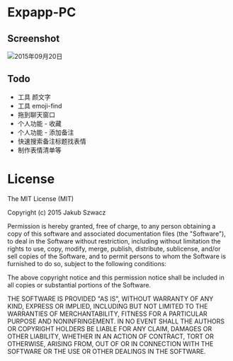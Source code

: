 Expapp-PC
==============

## Screenshot

![2015年09月20日](./resources/emotion-pc-v1.gif)


## Todo

- 工具 颜文字
- 工具 emoji-find
- 拖到聊天窗口
- 个人功能 - 收藏
- 个人功能 - 添加备注
- 快速搜索备注标题找表情
- 制作表情清单等


# License

The MIT License (MIT)

Copyright (c) 2015 Jakub Szwacz

Permission is hereby granted, free of charge, to any person obtaining a copy
of this software and associated documentation files (the "Software"), to deal
in the Software without restriction, including without limitation the rights
to use, copy, modify, merge, publish, distribute, sublicense, and/or sell
copies of the Software, and to permit persons to whom the Software is
furnished to do so, subject to the following conditions:

The above copyright notice and this permission notice shall be included in all
copies or substantial portions of the Software.

THE SOFTWARE IS PROVIDED "AS IS", WITHOUT WARRANTY OF ANY KIND, EXPRESS OR
IMPLIED, INCLUDING BUT NOT LIMITED TO THE WARRANTIES OF MERCHANTABILITY,
FITNESS FOR A PARTICULAR PURPOSE AND NONINFRINGEMENT. IN NO EVENT SHALL THE
AUTHORS OR COPYRIGHT HOLDERS BE LIABLE FOR ANY CLAIM, DAMAGES OR OTHER
LIABILITY, WHETHER IN AN ACTION OF CONTRACT, TORT OR OTHERWISE, ARISING FROM,
OUT OF OR IN CONNECTION WITH THE SOFTWARE OR THE USE OR OTHER DEALINGS IN THE
SOFTWARE.
